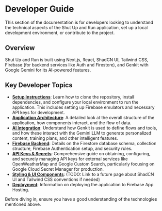 
# Developer Guide

This section of the documentation is for developers looking to understand the technical aspects of the Shut Up and Run application, set up a local development environment, or contribute to the project.

## Overview

Shut Up and Run is built using Next.js, React, ShadCN UI, Tailwind CSS, Firebase (for backend services like Auth and Firestore), and Genkit with Google Gemini for its AI-powered features.

## Key Developer Topics

*   **[Setup Instructions](setup.md)**: Learn how to clone the repository, install dependencies, and configure your local environment to run the application. This includes setting up Firebase emulators and necessary API keys for development.
*   **[Application Architecture](../architecture.md)**: A detailed look at the overall structure of the application, how components interact, and the flow of data.
*   **[AI Integration](ai-integration.md)**: Understand how Genkit is used to define flows and tools, and how these interact with the Gemini LLM to generate personalized content, training plans, and other intelligent features.
*   **[Firebase Backend](firebase-backend.md)**: Details on the Firestore database schema, collection structure, Firebase Authentication setup, and security rules.
*   **[API Keys & Secrets](api-keys.md)**: Comprehensive guide on obtaining, configuring, and securely managing API keys for external services like OpenWeatherMap and Google Custom Search, particularly focusing on Google Cloud Secret Manager for production.
*   **[Styling & UI Components](../#)**: (TODO: Link to a future page about ShadCN UI and Tailwind CSS conventions if needed)
*   **[Deployment](../deployment.md)**: Information on deploying the application to Firebase App Hosting.

Before diving in, ensure you have a good understanding of the technologies mentioned above.
